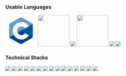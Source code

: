 ### Usable Languages
<div>
  <img src="https://raw.githubusercontent.com/github/explore/f3e22f0dca2be955676bc70d6214b95b13354ee8/topics/c/c.png" style="width:100px;height:100px" />
  <img src="https://i.namu.wiki/i/Rv7cLGvX03Y-IX85VC6HXqtKuAhofMYJdodeW2v38Ghm6eCgDCqAhjXWcAWb0MB5UdvweeYI8QLNalwMevPplw.svg" style="width:100px;height:100px"/>
  <img src="https://images.velog.io/images/codemcd/post/13ef824a-175d-41aa-a766-a649bd855a2e/Java_Logo.png" style="height:100px" />
  <img src="https://i.namu.wiki/i/6BCaly_IHOsGCno5SofR4NCvQZQp7JzBSaPrRXivLldaA-Rbuceh1oDMN6LfUuZiScaR2eBK7-sGgB-xae_YWA.webp" style="width:100px;height:100px" />
  <img src="https://upload.wikimedia.org/wikipedia/commons/thumb/c/c3/Python-logo-notext.svg/800px-Python-logo-notext.svg.png" style="widht:100px;height:100px" />
  <img src="https://upload.wikimedia.org/wikipedia/commons/thumb/7/74/Kotlin_Icon.png/1200px-Kotlin_Icon.png" style="widht:100px;height:100px" />
</div>

### Technical Stacks
<div>
  <img src="https://img.shields.io/badge/Spring_Framework-%236DB33F?style=for-the-badge&logo=spring&logoColor=white" />
  <img src="https://img.shields.io/badge/Spring_Cloud-%236DB33F?style=for-the-badge&logo=spring&logoColor=white" />
  <img src="https://img.shields.io/badge/Spring_Data_JPA-%236DB33F?style=for-the-badge&logo=spring&logoColor=white" />
  <img src="https://img.shields.io/badge/Spring_Security-%236DB33F?style=for-the-badge&logo=springsecurity&logoColor=white" />
  <img src="https://img.shields.io/badge/Oracle-%23F80000?style=for-the-badge&logo=oracle&logoColor=white" />
  <img src="https://img.shields.io/badge/MySQL-%234479A1?style=for-the-badge&logo=mysql&logoColor=white" />
  <img src="https://img.shields.io/badge/Redis-%23DC382D?style=for-the-badge&logo=redis&logoColor=white" />
  <img src="https://img.shields.io/badge/React-%2361DAFB?style=for-the-badge&logo=react&logoColor=black" />
  <img src="https://img.shields.io/badge/NextJS-%23000000?style=for-the-badge&logo=nextdotjs&logoColor=white">
  <img src="https://img.shields.io/badge/Amazon_Web_Service-%23232F3E?style=for-the-badge&logo=amazonaws&logoColor=white" />
  <img src="https://img.shields.io/badge/Linux-%23FCC624?style=for-the-badge&logo=linux&logoColor=black" />
  <img src="https://img.shields.io/badge/Tensorflow-%23FF6F00?style=for-the-badge&logo=tensorflow&logoColor=white" />
  <img src="https://img.shields.io/badge/Scikit_Learn-%23F7931E?style=for-the-badge&logo=scikitlearn&logoColor=white" />
  <img src="https://img.shields.io/badge/Hadoop-%2366CCFF?style=for-the-badge&logo=apachehadoop&logoColor=black" />
  <img src="https://img.shields.io/badge/Apache_Kafka-%23231F20?style=for-the-badge&logo=apachekafka&logoColor=white" />
</div>

